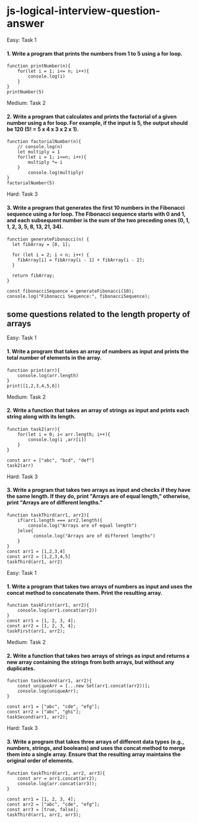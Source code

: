 # js-logical-interview-question-answer

Easy: Task 1
#### 1. Write a program that prints the numbers from 1 to 5 using a for loop.

```
function printNumber(n){
    for(let i = 1; i<= n; i++){
        console.log(i)
    }
}
printNumber(5)
```

Medium: Task 2
#### 2. Write a program that calculates and prints the factorial of a given number using a for loop. For example, if the input is 5, the output should be 120 (5! = 5 x 4 x 3 x 2 x 1).

```
function factorialNumber(n){
    // console.log(n)
    let multiply = 1
    for(let i = 1; i<=n; i++){
        multiply *= i
    }
        console.log(multiply)
}
factorialNumber(5)
```

Hard: Task 3
#### 3. Write a program that generates the first 10 numbers in the Fibonacci sequence using a for loop. The Fibonacci sequence starts with 0 and 1, and each subsequent number is the sum of the two preceding ones (0, 1, 1, 2, 3, 5, 8, 13, 21, 34).

```
function generateFibonacci(n) {
  let fibArray = [0, 1];

  for (let i = 2; i < n; i++) {
    fibArray[i] = fibArray[i - 1] + fibArray[i - 2];
  }

  return fibArray;
}

const fibonacciSequence = generateFibonacci(10);
console.log("Fibonacci Sequence:", fibonacciSequence);
```

## some questions related to the length property of arrays

Easy: Task 1
#### 1. Write a program that takes an array of numbers as input and prints the total number of elements in the array.

```
function print(arr){
    console.log(arr.length)
}
print([1,2,3,4,5,6])
```

Medium: Task 2
#### 2. Write a function that takes an array of strings as input and prints each string along with its length.

```
function task2(arr){
    for(let i = 0; i< arr.length; i++){
        console.log(i ,arr[i])
    }
}

const arr = ["abc", "bcd", "def"]
task2(arr)
```

Hard: Task 3
#### 3. Write a program that takes two arrays as input and checks if they have the same length. If they do, print "Arrays are of equal length," otherwise, print "Arrays are of different lengths."

```
function taskThird(arr1, arr2){
    if(arr1.length === arr2.length){
        console.log("Arrays are of equal length")
    }else{
          console.log("Arrays are of different lengths")
    }
}
const arr1 = [1,2,3,4]
const arr2 = [1,2,3,4,5]
taskThird(arr1, arr2)
```

Easy: Task 1
#### 1. Write a program that takes two arrays of numbers as input and uses the concat method to concatenate them. Print the resulting array.

```
function taskFirst(arr1, arr2){
    console.log(arr1.concat(arr2))
}
const arr1 = [1, 2, 3, 4];
const arr2 = [1, 2, 3, 4];
taskFirst(arr1, arr2);

```

Medium: Task 2
#### 2. Write a function that takes two arrays of strings as input and returns a new array containing the strings from both arrays, but without any duplicates.

```
function taskSecond(arr1, arr2){
    const uniqueArr = [...new Set(arr1.concat(arr2))];
    console.log(uniqueArr);
}

const arr1 = ["abc", "cde", "efg"];
const arr2 = ["abc", "ghi"];
taskSecond(arr1, arr2);

```

Hard: Task 3
#### 3. Write a program that takes three arrays of different data types (e.g., numbers, strings, and booleans) and uses the concat method to merge them into a single array. Ensure that the resulting array maintains the original order of elements.

```
function taskThird(arr1, arr2, arr3){
    const arr = arr1.concat(arr2);
    console.log(arr.concat(arr3));
}

const arr1 = [1, 2, 3, 4];
const arr2 = ["abc", "cde", "efg"];
const arr3 = [true, false];
taskThird(arr1, arr2, arr3);

```














